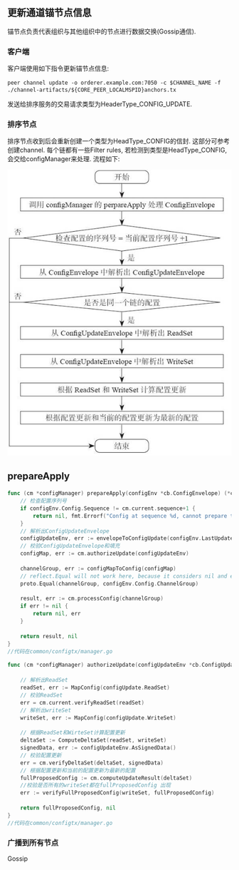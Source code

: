 ## 更新通道锚节点信息

锚节点负责代表组织与其他组织中的节点进行数据交换(Gossip通信).

### 客户端

客户端使用如下指令更新锚节点信息:

```shell
peer channel update -o orderer.example.com:7050 -c $CHANNEL_NAME -f ./channel-artifacts/${CORE_PEER_LOCALMSPID}anchors.tx
```

发送给排序服务的交易请求类型为HeaderType_CONFIG_UPDATE.

### 排序节点

排序节点收到后会重新创建一个类型为HeadType_CONFIG的信封. 这部分可参考创建channel. 每个链都有一些Filter rules, 若检测到类型是HeadType_CONFIG, 会交给configManager来处理. 流程如下:

![](_images/configManagerUpdate.png)

## prepareApply

```go
func (cm *configManager) prepareApply(configEnv *cb.ConfigEnvelope) (*configResult, error) {
	// 检查配置序列号
	if configEnv.Config.Sequence != cm.current.sequence+1 {
		return nil, fmt.Errorf("Config at sequence %d, cannot prepare to update to %d", cm.current.sequence, configEnv.Config.Sequence)
	}
	// 解析出ConfigUpdateEnvelope
	configUpdateEnv, err := envelopeToConfigUpdate(configEnv.LastUpdate)
	// 校验ConfigUpdateEnvelope和填充
	configMap, err := cm.authorizeUpdate(configUpdateEnv)

	channelGroup, err := configMapToConfig(configMap)
	// reflect.Equal will not work here, because it considers nil and empty maps as different
	proto.Equal(channelGroup, configEnv.Config.ChannelGroup)

	result, err := cm.processConfig(channelGroup)
	if err != nil {
		return nil, err
	}

	return result, nil
}
//代码在common/configtx/manager.go
```



```go
func (cm *configManager) authorizeUpdate(configUpdateEnv *cb.ConfigUpdateEnvelope) (map[string]comparable, error) {

	// 解析出ReadSet
	readSet, err := MapConfig(configUpdate.ReadSet)
    // 校验ReadSet
	err = cm.current.verifyReadSet(readSet)
	// 解析出writeSet
	writeSet, err := MapConfig(configUpdate.WriteSet)

	// 根据ReadSet和WirteSet计算配置更新
	deltaSet := ComputeDeltaSet(readSet, writeSet)
	signedData, err := configUpdateEnv.AsSignedData()
    // 校验配置更新
	err = cm.verifyDeltaSet(deltaSet, signedData)
	// 根据配置更新和当前的配置更新为最新的配置
	fullProposedConfig := cm.computeUpdateResult(deltaSet)
    //校验是否所有的writeSet都在fullProposedConfig 出现
	err := verifyFullProposedConfig(writeSet, fullProposedConfig)

	return fullProposedConfig, nil
}
//代码在common/configtx/manager.go
```



### 广播到所有节点

Gossip



